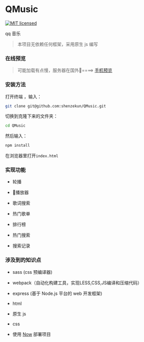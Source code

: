 # QMusic

[![MIT licensed](https://img.shields.io/badge/license-MIT-blue.svg)](https://github.com/shenzekun/QMusic/blob/master/LICENSE)

qq 音乐
> 本项目无依赖任何框架，采用原生 js 编写

### 在线预览

> 可能加载有点慢，服务器在国外🤣====> [手机预览](https://shenzekun.github.io/QMusic)

### 安装方法

打开终端 ，输入：

```bash
git clone git@github.com:shenzekun/QMusic.git
```

切换到克隆下来的文件夹：

```bash
cd QMusic
```

然后输入：

```bash
npm install
```

在浏览器里打开`index.html`

### 实现功能

* 轮播

* 播放器

* 歌词搜索

* 热门歌单

* 排行榜

* 热门搜索

* 搜索记录

### 涉及到的知识点

* sass (css 预编译器)

* webpack（自动化构建工具，实现LESS,CSS,JS编译和压缩代码）

* express (基于 Node.js 平台的 web 开发框架)

* html

* 原生 js

* css

* 使用 [Now](https://zeit.co/) 部署项目
